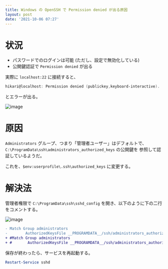 ```yaml
---
title: Windows の OpenSSH で Permission denied が出る原因
layout: post
date: '2021-10-06 07:27'
---
```



# 状況
- パスワードでのログインは可能 (ただし、設定で無効化している)
- 公開鍵認証で `Permission denied` が出る

実際に `localhost:22` に接続すると、

```ps1
hikari@localhost: Permission denied (publickey,keyboard-interactive).
```

とエラーが出る。

![image](https://user-images.githubusercontent.com/39254183/136111516-3059460f-1c9c-4168-9650-204017ed8419.png)


# 原因
`Administrators` グループ、つまり「管理者ユーザー」はデフォルトで、`C:\ProgramData\ssh\administrators_authorized_keys` の公開鍵を
参照して認証しているようだ。

これを、`$env:userprofile\.ssh\authorized_keys` に変更する。

# 解決法

管理者権限で `C:\ProgramData\ssh\sshd_config` を開き、以下のように下の二行をコメントする。

![image](https://user-images.githubusercontent.com/39254183/136111494-f63c3a56-5b5a-4c21-a7b5-a0a4b7e6249d.png)

```diff
- Match Group administrators
-        AuthorizedKeysFile __PROGRAMDATA__/ssh/administrators_authorized_keys
+ #Match Group administrators
+ #       AuthorizedKeysFile __PROGRAMDATA__/ssh/administrators_authorized_keys
```

保存が終わったら、サービスを再起動する。

```ps1
Restart-Service sshd
```
